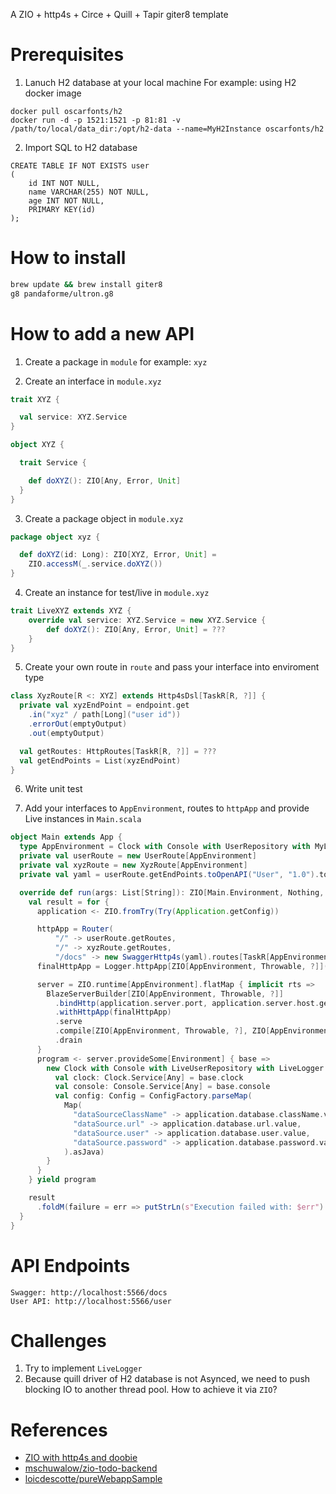 A ZIO + http4s + Circe + Quill + Tapir giter8 template

# Prerequisites
1. Lanuch H2 database at your local machine
For example: using H2 docker image
```
docker pull oscarfonts/h2
docker run -d -p 1521:1521 -p 81:81 -v /path/to/local/data_dir:/opt/h2-data --name=MyH2Instance oscarfonts/h2
```

2. Import SQL to H2 database
```
CREATE TABLE IF NOT EXISTS user
(
    id INT NOT NULL,
    name VARCHAR(255) NOT NULL,
    age INT NOT NULL,
    PRIMARY KEY(id)
);

```

# How to install
```sh
brew update && brew install giter8
g8 pandaforme/ultron.g8
```

# How to add a new API
1. Create a package in `module`
for example: `xyz`

2. Create an interface in `module.xyz`
```scala
trait XYZ {

  val service: XYZ.Service
}

object XYZ {

  trait Service {

    def doXYZ(): ZIO[Any, Error, Unit]
  }
}
```

3. Create a package object in `module.xyz`
```scala
package object xyz {

  def doXYZ(id: Long): ZIO[XYZ, Error, Unit] =
    ZIO.accessM(_.service.doXYZ())
}
```

4. Create an instance for test/live in `module.xyz`
```scala
trait LiveXYZ extends XYZ {
    override val service: XYZ.Service = new XYZ.Service {
        def doXYZ(): ZIO[Any, Error, Unit] = ???
    }
}
```

5. Create your own route in `route` and pass your interface into enviroment type
```scala
class XyzRoute[R <: XYZ] extends Http4sDsl[TaskR[R, ?]] {
  private val xyzEndPoint = endpoint.get
    .in("xyz" / path[Long]("user id"))
    .errorOut(emptyOutput)
    .out(emptyOutput)    

  val getRoutes: HttpRoutes[TaskR[R, ?]] = ???
  val getEndPoints = List(xyzEndPoint)   
}
```
6. Write unit test

7. Add your interfaces to `AppEnvironment`, routes to `httpApp` and provide Live instances in `Main.scala`
```scala
object Main extends App {
  type AppEnvironment = Clock with Console with UserRepository with MyLogger with XYZ
  private val userRoute = new UserRoute[AppEnvironment]
  private val xyzRoute = new XyzRoute[AppEnvironment]
  private val yaml = userRoute.getEndPoints.toOpenAPI("User", "1.0").toYaml

  override def run(args: List[String]): ZIO[Main.Environment, Nothing, Int] = {
    val result = for {
      application <- ZIO.fromTry(Try(Application.getConfig))

      httpApp = Router(
          "/" -> userRoute.getRoutes,
          "/" -> xyzRoute.getRoutes, 
          "/docs" -> new SwaggerHttp4s(yaml).routes[TaskR[AppEnvironment, ?]]).orNotFound
      finalHttpApp = Logger.httpApp[ZIO[AppEnvironment, Throwable, ?]](true, true)(httpApp)

      server = ZIO.runtime[AppEnvironment].flatMap { implicit rts =>
        BlazeServerBuilder[ZIO[AppEnvironment, Throwable, ?]]
          .bindHttp(application.server.port, application.server.host.getHostAddress)
          .withHttpApp(finalHttpApp)
          .serve
          .compile[ZIO[AppEnvironment, Throwable, ?], ZIO[AppEnvironment, Throwable, ?], ExitCode]
          .drain
      }
      program <- server.provideSome[Environment] { base =>
        new Clock with Console with LiveUserRepository with LiveLogger with LiveXyz{
          val clock: Clock.Service[Any] = base.clock
          val console: Console.Service[Any] = base.console
          val config: Config = ConfigFactory.parseMap(
            Map(
              "dataSourceClassName" -> application.database.className.value,
              "dataSource.url" -> application.database.url.value,
              "dataSource.user" -> application.database.user.value,
              "dataSource.password" -> application.database.password.value
            ).asJava)
        }
      }
    } yield program

    result
      .foldM(failure = err => putStrLn(s"Execution failed with: $err") *> ZIO.succeed(1), success = _ => ZIO.succeed(0))
  }
}
```

# API Endpoints
```
Swagger: http://localhost:5566/docs
User API: http://localhost:5566/user
```
# Challenges
1. Try to implement `LiveLogger`
2. Because quill driver of H2 database is not Asynced, we need to push blocking IO to another thread pool. 
How to achieve it via `ZIO`?


# References
* [ZIO with http4s and doobie](https://medium.com/@wiemzin/zio-with-http4s-and-doobie-952fba51d089)
* [mschuwalow/zio-todo-backend](https://github.com/mschuwalow/zio-todo-backend/)
* [loicdescotte/pureWebappSample](https://github.com/loicdescotte/pureWebappSample)
